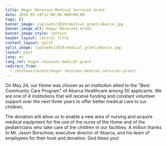 ```yaml
---
title: Hogar Receives Medical Services Grant
date: 2019-05-24T12:00:00.000+00:00
tags: []
banner_image: /uploads/2019/medical_grant/abarca.jpg
banner_image_alt: Hogar Receives Grant
banner_image_style: contain
header_layout: central_title
content_layout: split
split_image: /uploads/2019/medical_grant/abarca.jpg
layout: post
lang: en
lang_ref: hogar-receives-medical-grant
redirect_from:
  - /en/news/recent/hogar-receives-medical-services-grant/
---
```

On May 24, our Home was chosen as an institution allied to the "Best Community Care Program" of Abarca Healthcare among 50 applicants. We are one of 4 institutions that will receive funding and constant volunteer support over the next three years to offer better medical care to our children.

The donation will allow us to enable a new area of nursing and acquire medical equipment for the use of the nurse of the Home and of the pediatricians who take care of the children in our facilities. A million thanks to Mr. Jason Borschow, executive director of Abarca, and his team of employees for their trust and donation. God bless you!
